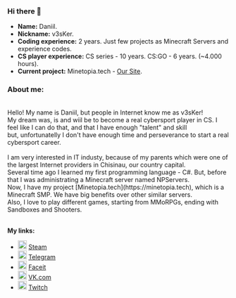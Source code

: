 ### Hi there 👋

* **Name:** Daniil.
* **Nickname:** v3sKer.
* **Coding experience:** 2 years. Just few projects as Minecraft Servers and experience codes.
* **CS player experience:** CS series - 10 years. CS:GO - 6 years. (~4.000 hours). 
* **Current project:** Minetopia.tech - [Our Site](https://minetopia.tech).

### **About me:**

<br>
Hello! My name is Daniil, but people in Internet know me as v3sKer!<br>
My dream was, is and wiil be to become a real cybersport player in CS. I feel like I can do that, and that I have enough "talent" and skill<br> 
but, unfortunatelly I don't have enough time and perseverance to start a real cybersport career.<br>
<br>
I am very interested in IT industy, because of my parents which were one of the largest Internet providers in Chisinau, our country capital.<br>
Several time ago I learned my first programming language - C#. But, before that I was administrating a Minecraft server named NPServers.<br>
Now, I have my project [Minetopia.tech](https://minetopia.tech), which is a Minecraft SMP. We have big benefits over other similar servers.<br>
Also, I love to play different games, starting from MMoRPGs, ending with Sandboxes and Shooters.<br>
<br>

**My links:**
* <img alt="Steam" src="https://bit.ly/3EjecuY" width="20px" height="20px"/> [Steam](https://steamcommunity.com/id/v3sker/)<br>
* <img alt="Telegram" src="https://cdn.freebiesupply.com/logos/large/2x/telegram-logo-svg-vector.svg" width="20px" height="20px"/> [Telegram](https://t.me/v3sker/)<br>
* <img alt="Faceit" src="https://workablehr.s3.amazonaws.com/uploads/account/open_graph_logo/402194/social?1638700974000" width="20px" height="20px"/> [Faceit](https://www.faceit.com/ru/players/v3skerrrrr)<br>
* <img alt="VK" src="https://upload.wikimedia.org/wikipedia/commons/thumb/2/21/VK.com-logo.svg/2048px-VK.com-logo.svg.png" width="20px" height="20px"/> [VK.com](https://vk.com/antexp/)<br>
* <img alt="Twitch" src="https://www.freepnglogos.com/uploads/purple-twitch-logo-png-18.png" width="20px" height="20px"/> [Twitch](https://twitch.tv/v3skerxd/)<br>

<!---
v3sKer/v3sKer is a ✨ special ✨ repository because its `README.md` (this file) appears on your GitHub profile.
You can click the Preview link to take a look at your changes.
--->
